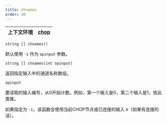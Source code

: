 ```yaml
---
title: chnames
order: 10
---
```

| 上下文环境 | [chop](../contexts/chop.html) |
| --- | --- |

`string [] chnames()`

默认使用 `-1` 作为 `opinput` 参数。

`string [] chnames(int opinput)`

返回指定输入中的通道名称数组。

`opinput`

要读取的输入编号，从0开始计数。例如，第一个输入是0，第二个输入是1，依此类推。

如果指定为 `-1`，该函数会使用当前CHOP节点或已连接的输入 `0`（如果有连接的话）。

